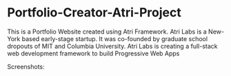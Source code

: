 # Portfolio-Creator-Atri-Project
This is a Portfolio Website created using Atri Framework. Atri Labs is a New-York based early-stage startup. It was co-founded by graduate school dropouts of MIT and Columbia University. Atri Labs is creating a full-stack web development framework to build Progressive Web Apps

Screenshots: 
